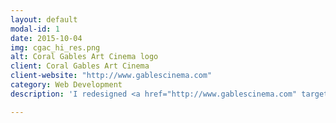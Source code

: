 ```yaml
---
layout: default
modal-id: 1
date: 2015-10-04
img: cgac_hi_res.png
alt: Coral Gables Art Cinema logo
client: Coral Gables Art Cinema
client-website: "http://www.gablescinema.com"
category: Web Development
description: 'I redesigned <a href="http://www.gablescinema.com" target="_blank">gablescinema.com</a> with a clean, responsive layout that brings their content to the forefront on both desktop and mobile platforms. I delivered a customized Django CMS that reduced the time to create film entries from 30 minutes to 3 minutes. I also made it very easy to integrate with their 3<sup>rd</sup> party payment API. Content is aggressively cached to ensure <em>quick</em> server responses. I wore every hat for this project -- design, front-end and back-end development, and system administrator tasks such as deployment and switching DNS records to a new host.'

---
```

